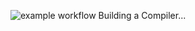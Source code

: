 ![example workflow](https://github.com/mofrisch/compiler/.github/workflows/cmake-single-platform.yml/badge.svg)
Building a Compiler...

